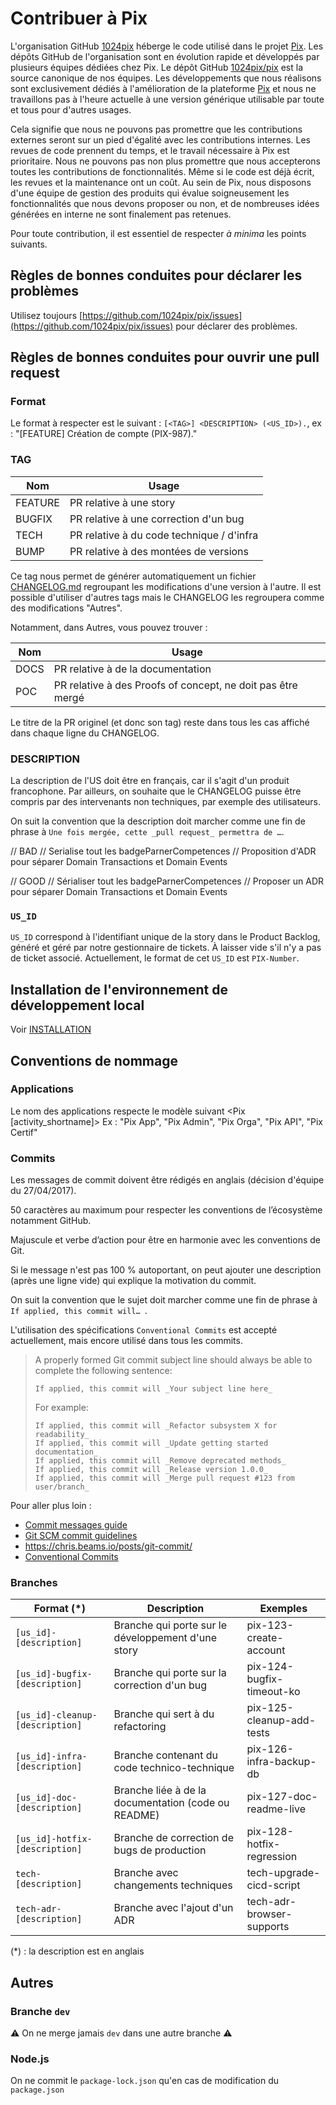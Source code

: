 # Contribuer à Pix

L'organisation GitHub [1024pix](https://github.com/1024pix) héberge le code utilisé dans le projet [Pix](https://pix.fr). Les dépôts GitHub de l'organisation sont en évolution rapide et développés par plusieurs équipes dédiées chez Pix. Le dépôt GitHub [1024pix/pix](https://github.com/1024pix/pix) est la source canonique de nos équipes. Les développements que nous réalisons sont exclusivement dédiés à l'amélioration de la plateforme [Pix](https://pix.fr) et nous ne travaillons pas à l'heure actuelle à une version générique utilisable par toute et tous pour d'autres usages.

Cela signifie que nous ne pouvons pas promettre que les contributions externes seront sur un pied d'égalité avec les contributions internes. Les revues de code prennent du temps, et le travail nécessaire à Pix est prioritaire. Nous ne pouvons pas non plus promettre que nous accepterons toutes les contributions de fonctionnalités. Même si le code est déjà écrit, les revues et la maintenance ont un coût. Au sein de Pix, nous disposons d'une équipe de gestion des produits qui évalue soigneusement les fonctionnalités que nous devons proposer ou non, et de nombreuses idées générées en interne ne sont finalement pas retenues.

Pour toute contribution, il est essentiel de respecter *à minima* les points suivants.

## Règles de bonnes conduites pour déclarer les problèmes

Utilisez toujours [https://github.com/1024pix/pix/issues](https://github.com/1024pix/pix/issues) pour déclarer des problèmes.

## Règles de bonnes conduites pour ouvrir une pull request

### Format

Le format à respecter est le suivant : `[<TAG>] <DESCRIPTION> (<US_ID>).`, ex : "[FEATURE] Création de compte (PIX-987)."

### TAG

Nom | Usage
--- | ---
FEATURE | PR relative à une story
BUGFIX | PR relative à une correction d'un bug
TECH | PR relative à du code technique / d'infra
BUMP | PR relative à des montées de versions

Ce tag nous permet de générer automatiquement un fichier [CHANGELOG.md](./CHANGELOG.md) regroupant les modifications d'une version à l'autre. Il est possible d'utiliser d'autres tags mais le CHANGELOG les regroupera comme des modifications "Autres".

Notamment, dans Autres, vous pouvez trouver : 

Nom | Usage
--- | ---
DOCS | PR relative à de la documentation
POC | PR relative à des Proofs of concept, ne doit pas être mergé

Le titre de la PR originel (et donc son tag) reste dans tous les cas affiché dans chaque ligne du CHANGELOG.

### DESCRIPTION

La description de l'US doit être en français, car il s'agit d'un produit francophone.
Par ailleurs, on souhaite que le CHANGELOG puisse être compris par des intervenants non techniques, par exemple des utilisateurs.

On suit la convention que la description doit marcher comme une fin de phrase à `Une fois mergée, cette _pull request_ permettra de …`.

// BAD
// Serialise tout les badgeParnerCompetences
// Proposition d'ADR pour séparer Domain Transactions et Domain Events

// GOOD
// Sérialiser tout les badgeParnerCompetences
// Proposer un ADR pour séparer Domain Transactions et Domain Events

### `US_ID`

`US_ID` correspond à l'identifiant unique de la story dans le Product Backlog, généré et géré par notre gestionnaire de tickets.
À laisser vide s'il n'y a pas de ticket associé.
Actuellement, le format de cet `US_ID` est `PIX-Number`.

## Installation de l'environnement de développement local

Voir [INSTALLATION](INSTALLATION.md)

## Conventions de nommage

### Applications

Le nom des applications respecte le modèle suivant <Pix [activity_shortname]>
Ex : "Pix App", "Pix Admin", "Pix Orga", "Pix API", "Pix Certif"

### Commits

Les messages de commit doivent être rédigés en anglais (décision d'équipe du 27/04/2017).

50 caractères au maximum pour respecter les conventions de l’écosystème notamment GitHub.

Majuscule et verbe d’action pour être en harmonie avec les conventions de Git.

Si le message n'est pas 100 % autoportant, on peut ajouter une description (après une ligne vide) qui explique la motivation du commit.

On suit la convention que le sujet doit marcher comme une fin de phrase à `If applied, this commit will… `.

L'utilisation des spécifications `Conventional Commits` est accepté actuellement, mais encore utilisé dans tous les commits.

> A properly formed Git commit subject line should always be able to complete the following sentence:
>
>     If applied, this commit will _Your subject line here_
>
> For example:
>
>     If applied, this commit will _Refactor subsystem X for readability_
>     If applied, this commit will _Update getting started documentation_
>     If applied, this commit will _Remove deprecated methods_
>     If applied, this commit will _Release version 1.0.0_
>     If applied, this commit will _Merge pull request #123 from user/branch_

Pour aller plus loin :

- [Commit messages guide](https://github.com/RomuloOliveira/commit-messages-guide/blob/master/README.md)
- [Git SCM commit guidelines](https://git-scm.com/book/en/v2/Distributed-Git-Contributing-to-a-Project#_commit_guidelines)
- https://chris.beams.io/posts/git-commit/
- [Conventional Commits](https://www.conventionalcommits.org/en/v1.0.0/)

### Branches

Format (\*) | Description | Exemples
--- | --- | ---
`[us_id]-[description]` | Branche qui porte sur le développement d'une story | pix-123-create-account
`[us_id]-bugfix-[description]` | Branche qui porte sur la correction d'un bug | pix-124-bugfix-timeout-ko
`[us_id]-cleanup-[description]` | Branche qui sert à du refactoring | pix-125-cleanup-add-tests
`[us_id]-infra-[description]` | Branche contenant du code technico-technique | pix-126-infra-backup-db
`[us_id]-doc-[description]` | Branche liée à de la documentation (code ou README) | pix-127-doc-readme-live
`[us_id]-hotfix-[description]` | Branche de correction de bugs de production | pix-128-hotfix-regression
`tech-[description]` | Branche  avec changements techniques | tech-upgrade-cicd-script
`tech-adr-[description]` | Branche avec l'ajout d'un ADR | tech-adr-browser-supports

(\*) : la description est en anglais

## Autres

### Branche `dev`

⚠️ On ne merge jamais `dev` dans une autre branche ⚠️

### Node.js

On ne commit le `package-lock.json` qu'en cas de modification du `package.json`
